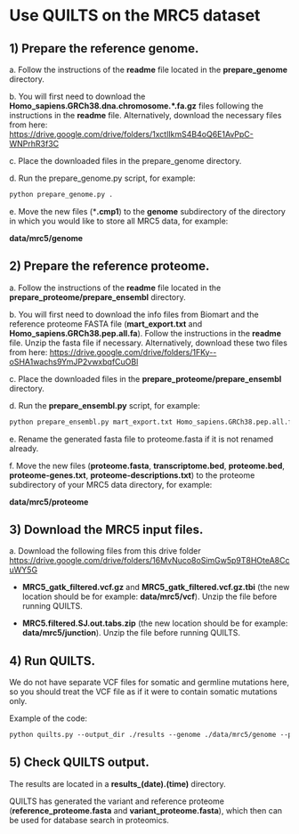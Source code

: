 # Use QUILTS on the MRC5 dataset

## 1) Prepare the reference genome.

a.    Follow the instructions of the **readme** file located in the **prepare_genome** directory.

b.    You will first need to download the **Homo_sapiens.GRCh38.dna.chromosome.*.fa.gz** files following the instructions in the **readme** file. Alternatively, download the necessary files from here: https://drive.google.com/drive/folders/1xctlIkmS4B4oQ6E1AvPpC-WNPrhR3f3C 

c.    Place the downloaded files in the prepare_genome directory.

d.    Run the prepare_genome.py script, for example:

```markdown
python prepare_genome.py .
```

e.    Move the new files (***.cmp1**) to the **genome** subdirectory of the directory in which you would like to store all MRC5 data, for example: 

**data/mrc5/genome**

## 2) Prepare the reference proteome.

a.    Follow the instructions of the **readme** file located in the **prepare_proteome/prepare_ensembl** directory.

b.    You will first need to download the info files from Biomart and the reference proteome FASTA file (**mart_export.txt** and **Homo_sapiens.GRCh38.pep.all.fa**). Follow the instructions in the **readme** file. Unzip the fasta file if necessary. Alternatively, download these two files from here: https://drive.google.com/drive/folders/1FKy--oSHA1wachs9YmJP2vwxbqfCuOBl 

c.    Place the downloaded files in the **prepare_proteome/prepare_ensembl** directory.

d.    Run the **prepare_ensembl.py** script, for example:

```markdown
python prepare_ensembl.py mart_export.txt Homo_sapiens.GRCh38.pep.all.fa
```

e.    Rename the generated fasta file to proteome.fasta if it is not renamed already.

f.    Move the new files (**proteome.fasta**, **transcriptome.bed**, **proteome.bed**, **proteome-genes.txt**, **proteome-descriptions.txt**) to the proteome subdirectory of your MRC5 data directory, for example: 

**data/mrc5/proteome**

## 3) Download the MRC5 input files.

a.    Download the following files from this drive folder https://drive.google.com/drive/folders/16MvNuco8oSimGw5p9T8HOteA8CcuWY5G 

-	**MRC5_gatk_filtered.vcf.gz** and **MRC5_gatk_filtered.vcf.gz.tbi** (the new location should be for example: **data/mrc5/vcf**). Unzip the file before running QUILTS.

-	**MRC5.filtered.SJ.out.tabs.zip** (the new location should be for example: **data/mrc5/junction**). Unzip the file before running QUILTS.

## 4) Run QUILTS.

We do not have separate VCF files for somatic and germline mutations here, so you should treat the VCF file as if it were to contain somatic mutations only.

Example of the code:

```markdown
python quilts.py --output_dir ./results --genome ./data/mrc5/genome --proteome ./data/mrc5/proteome --somatic ./data/mrc5/vcf --junction ./data/mrc5/junction --junction_file_type star --threshB 1 --threshD 1 --threshN 1
```

## 5) Check QUILTS output.

The results are located in a **results_(date).(time)** directory.

QUILTS has generated the variant and reference proteome (**reference_proteome.fasta** and **variant_proteome.fasta**), which then can be used for database search in proteomics.

